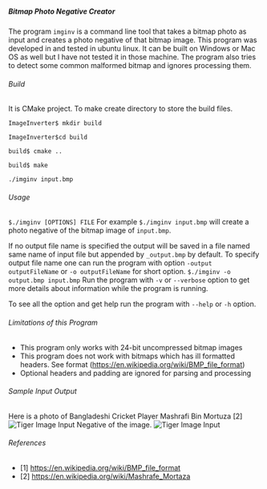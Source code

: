 ##### Bitmap Photo Negative Creator

The program `imginv` is a command line tool that takes a bitmap photo as input and creates 
a photo negative of that bitmap image. This program was developed in and tested in ubuntu 
linux. It can be built on Windows or Mac OS as well but I have not tested it in those machine.
The program also tries to detect some common malformed bitmap and ignores processing them.

###### Build
It is CMake project. To make create directory to store the build files.

`ImageInverter$ mkdir build`

`ImageInverter$cd build`

`build$ cmake ..`

`build$ make`

`./imginv input.bmp`

###### Usage
`$./imginv [OPTIONS] FILE` For example `$./imginv input.bmp` will create a photo negative 
of the bitmap image of `input.bmp`. 

If no output file name is specified the output will be
saved in a file named same name of input file but appended by `_output.bmp` by default. To
specify output file name one can run the program with option `-output outputFileName` or
 `-o outputFileName` for short option. `$./imginv -o output.bmp input.bmp` 
Run the program with `-v` or `--verbose` option to get more details about information while
the program is running.
 
To see all the option and get help run the program with `--help` or `-h` option.

###### Limitations of this Program
* This program only works with 24-bit uncompressed bitmap images
* This program does not work with bitmaps which has ill formatted headers. 
See format (https://en.wikipedia.org/wiki/BMP_file_format)
* Optional headers and padding are ignored for parsing and processing


 
###### Sample Input Output
Here is a photo of Bangladeshi Cricket Player Mashrafi Bin Mortuza [2]
![Tiger Image Input](images/bcb.bmp)
Negative of the image. 
![Tiger Image Input](images/bcb.bmp_negative.bmp)


###### References

* [1] https://en.wikipedia.org/wiki/BMP_file_format
* [2] https://en.wikipedia.org/wiki/Mashrafe_Mortaza
